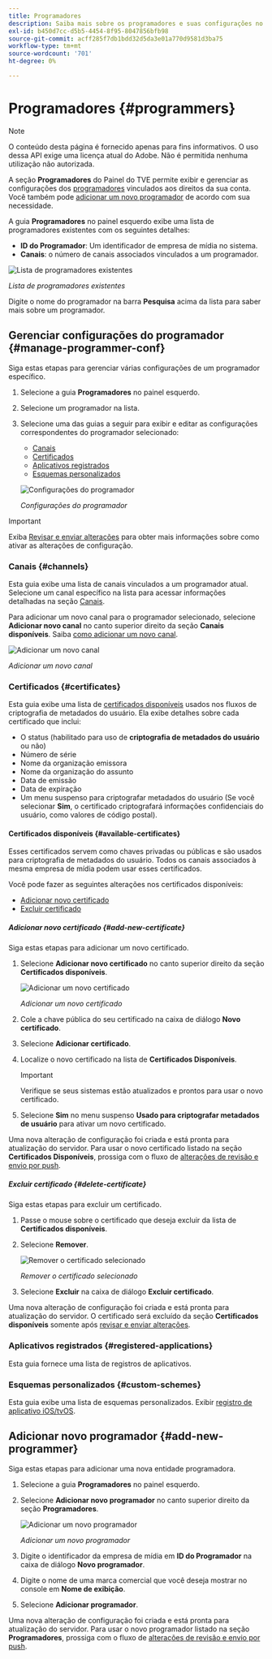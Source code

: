 ```yaml
---
title: Programadores
description: Saiba mais sobre os programadores e suas configurações no painel TVE.
exl-id: b450d7cc-d5b5-4454-8f95-8047856bfb98
source-git-commit: acff285f7db1bdd32d5da3e01a770d9581d3ba75
workflow-type: tm+mt
source-wordcount: '701'
ht-degree: 0%

---
```


# Programadores {#programmers}

>[!NOTE]
>
>O conteúdo desta página é fornecido apenas para fins informativos. O uso dessa API exige uma licença atual do Adobe. Não é permitida nenhuma utilização não autorizada.

A seção **Programadores** do Painel do TVE permite exibir e gerenciar as configurações dos [programadores](/help/authentication/glossary.md#programmer) vinculados aos direitos da sua conta. Você também pode [adicionar um novo programador](#add-new-programmer) de acordo com sua necessidade.

A guia **Programadores** no painel esquerdo exibe uma lista de programadores existentes com os seguintes detalhes:

* **ID do Programador**: Um identificador de empresa de mídia no sistema.
* **Canais**: o número de canais associados vinculados a um programador.

![Lista de programadores existentes](../../assets/tve-dashboard/new-tve-dashboard/programmers/programmers-list-view.png)

*Lista de programadores existentes*

Digite o nome do programador na barra **Pesquisa** acima da lista para saber mais sobre um programador.

## Gerenciar configurações do programador {#manage-programmer-conf}

Siga estas etapas para gerenciar várias configurações de um programador específico.

1. Selecione a guia **Programadores** no painel esquerdo.
1. Selecione um programador na lista.
1. Selecione uma das guias a seguir para exibir e editar as configurações correspondentes do programador selecionado:

   * [Canais](#channels)
   * [Certificados](#certificates)
   * [Aplicativos registrados](#registered-applications)
   * [Esquemas personalizados](#custom-schemes)

   ![Configurações do programador](../../assets/tve-dashboard/new-tve-dashboard/programmers/programmer-tabs-view.png)

   *Configurações do programador*

>[!IMPORTANT]
>
> Exiba [Revisar e enviar alterações](/help/authentication/tve-dashboard/new-tve-dashboard/tve-dashboard-review-push-changes.md) para obter mais informações sobre como ativar as alterações de configuração.

### Canais {#channels}

Esta guia exibe uma lista de canais vinculados a um programador atual. Selecione um canal específico na lista para acessar informações detalhadas na seção [Canais](/help/authentication/tve-dashboard/new-tve-dashboard/tve-dashboard-channels.md).

Para adicionar um novo canal para o programador selecionado, selecione **Adicionar novo canal** no canto superior direito da seção **Canais disponíveis**. Saiba [como adicionar um novo canal](/help/authentication/tve-dashboard/new-tve-dashboard/tve-dashboard-channels.md#add-new-channel).

![Adicionar um novo canal](../../assets/tve-dashboard/new-tve-dashboard/programmers/programmer-add-new-channel-button.png)

*Adicionar um novo canal*

### Certificados {#certificates}

Esta guia exibe uma lista de [certificados disponíveis](#available-certificates) usados nos fluxos de criptografia de metadados do usuário. Ela exibe detalhes sobre cada certificado que inclui:

* O status (habilitado para uso de **criptografia de metadados do usuário** ou não)
* Número de série
* Nome da organização emissora
* Nome da organização do assunto
* Data de emissão
* Data de expiração
* Um menu suspenso para criptografar metadados do usuário (Se você selecionar **Sim**, o certificado criptografará informações confidenciais do usuário, como valores de código postal).

#### Certificados disponíveis {#available-certificates}

Esses certificados servem como chaves privadas ou públicas e são usados para criptografia de metadados do usuário. Todos os canais associados à mesma empresa de mídia podem usar esses certificados.

Você pode fazer as seguintes alterações nos certificados disponíveis:

* [Adicionar novo certificado](#add-new-certificate)
* [Excluir certificado](#delete-certificate)

##### Adicionar novo certificado {#add-new-certificate}

Siga estas etapas para adicionar um novo certificado.

1. Selecione **Adicionar novo certificado** no canto superior direito da seção **Certificados disponíveis**.

   ![Adicionar um novo certificado](../../assets/tve-dashboard/new-tve-dashboard/programmers/programmer-add-new-certificate-button.png)

   *Adicionar um novo certificado*

1. Cole a chave pública do seu certificado na caixa de diálogo **Novo certificado**.

1. Selecione **Adicionar certificado**.

1. Localize o novo certificado na lista de **Certificados Disponíveis**.

   >[!IMPORTANT]
   >
   > Verifique se seus sistemas estão atualizados e prontos para usar o novo certificado.

1. Selecione **Sim** no menu suspenso **Usado para criptografar metadados de usuário** para ativar um novo certificado.

Uma nova alteração de configuração foi criada e está pronta para atualização do servidor. Para usar o novo certificado listado na seção **Certificados Disponíveis**, prossiga com o fluxo de [alterações de revisão e envio por push](/help/authentication/tve-dashboard/new-tve-dashboard/tve-dashboard-review-push-changes.md).

##### Excluir certificado {#delete-certificate}

Siga estas etapas para excluir um certificado.

1. Passe o mouse sobre o certificado que deseja excluir da lista de **Certificados disponíveis**.

1. Selecione **Remover**.

   ![Remover o certificado selecionado](../../assets/tve-dashboard/new-tve-dashboard/programmers/programmer-remove-certificate-button.png)

   *Remover o certificado selecionado*

1. Selecione **Excluir** na caixa de diálogo **Excluir certificado**.

Uma nova alteração de configuração foi criada e está pronta para atualização do servidor. O certificado será excluído da seção **Certificados disponíveis** somente após [revisar e enviar alterações](/help/authentication/tve-dashboard/new-tve-dashboard/tve-dashboard-review-push-changes.md).

### Aplicativos registrados {#registered-applications}

Esta guia fornece uma lista de registros de aplicativos.

### Esquemas personalizados {#custom-schemes}

Esta guia exibe uma lista de esquemas personalizados. Exibir [registro de aplicativo iOS/tvOS](/help/authentication/iostvos-application-registration.md).

## Adicionar novo programador {#add-new-programmer}

Siga estas etapas para adicionar uma nova entidade programadora.

1. Selecione a guia **Programadores** no painel esquerdo.

1. Selecione **Adicionar novo programador** no canto superior direito da seção **Programadores**.

   ![Adicionar um novo programador](../../assets/tve-dashboard/new-tve-dashboard/programmers/programmer-add-new-programmer-button.png)

   *Adicionar um novo programador*

1. Digite o identificador da empresa de mídia em **ID do Programador** na caixa de diálogo **Novo programador**.

1. Digite o nome de uma marca comercial que você deseja mostrar no console em **Nome de exibição**.

1. Selecione **Adicionar programador**.

Uma nova alteração de configuração foi criada e está pronta para atualização do servidor. Para usar o novo programador listado na seção **Programadores**, prossiga com o fluxo de [alterações de revisão e envio por push](/help/authentication/tve-dashboard/new-tve-dashboard/tve-dashboard-review-push-changes.md).
